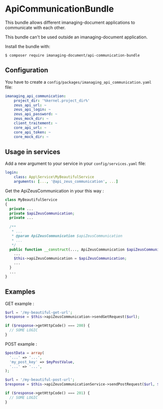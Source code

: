ApiCommunicationBundle
============

This bundle allows different imanaging-document applications to communicate with each other.

This bundle can't be used outside an imanaging-document application.

Install the bundle with:

```console
$ composer require imanaging-document/api-communication-bundle
```

Configuration
----------------------------------

You have to create a ```config/packages/imanaging_api_communication.yaml``` file:
```yaml
imanaging_api_communication:
    project_dir: '%kernel.project_dir%'
    zeus_api_url: ~
    zeus_api_login: ~
    zeus_api_password: ~
    zeus_mock_dir: ~
    client_traitement: ~
    core_api_url: ~
    core_api_token: ~
    core_mock_dir: ~
```

Usage in services
----------------------------------
Add a new argument to your service in your ```config/services.yaml``` file:
```yaml
login:
    class: App\Service\MyBeautifulService
    arguments: [..., '@api_zeus_communication', ...]
```

Get the ApiZeusCommunication in your this way :
```php
class MyBeautifulService
{
  private ...
  private $apiZeusCommunication;
  private ...
  
  /**
   * ...
   * @param ApiZeusCommunication $apiZeusCommunication
   * ...
   */
  public function __construct(..., ApiZeusCommunication $apiZeusCommunication, ...){
    ...
    $this->apiZeusCommunication = $apiZeusCommunication;
    ...
  }
  ...
}
```

Examples
----------------------------------

GET example :
```php
$url = '/my-beautiful-get-url';
$response = $this->apiZeusCommunication->sendGetRequest($url);

if ($response->getHttpCode() === 200) {
  // SOME LOGIC
}
```

POST example :
```php
$postData = array(
  '...' => '...',
  'my_post_key' => $myPostValue,
  '...' => '...',
);

$url = '/my-beautiful-post-url';
$response = $this->apiZeusCommunicationService->sendPostRequest($url, $postData);

if ($response->getHttpCode() === 201) {
  // SOME LOGIC
}
```